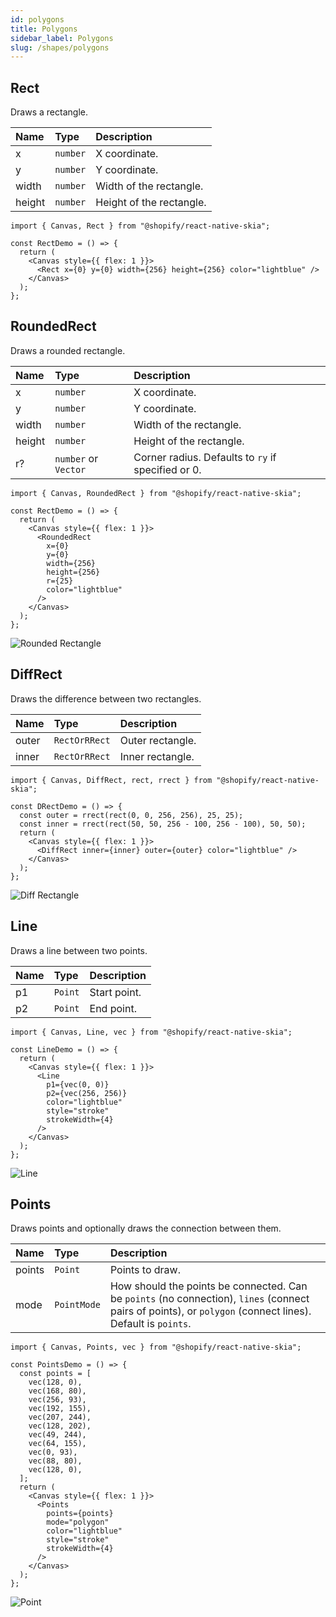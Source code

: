 ```yaml
---
id: polygons
title: Polygons
sidebar_label: Polygons
slug: /shapes/polygons
---
```


## Rect

Draws a rectangle.

| Name   | Type     | Description              |
| :----- | :------- | :----------------------- |
| x      | `number` | X coordinate.            |
| y      | `number` | Y coordinate.            |
| width  | `number` | Width of the rectangle.  |
| height | `number` | Height of the rectangle. |

```tsx twoslash
import { Canvas, Rect } from "@shopify/react-native-skia";

const RectDemo = () => {
  return (
    <Canvas style={{ flex: 1 }}>
      <Rect x={0} y={0} width={256} height={256} color="lightblue" />
    </Canvas>
  );
};
```

## RoundedRect

Draws a rounded rectangle.

| Name   | Type     | Description                                                   |
| :----- | :------- | :------------------------------------------------------------ |
| x      | `number` | X coordinate.                                                 |
| y      | `number` | Y coordinate.                                                 |
| width  | `number` | Width of the rectangle.                                       |
| height | `number` | Height of the rectangle.                                      |
| r?    | `number` or `Vector` | Corner radius. Defaults to `ry` if specified or 0. |

```tsx twoslash
import { Canvas, RoundedRect } from "@shopify/react-native-skia";

const RectDemo = () => {
  return (
    <Canvas style={{ flex: 1 }}>
      <RoundedRect
        x={0}
        y={0}
        width={256}
        height={256}
        r={25}
        color="lightblue"
      />
    </Canvas>
  );
};
```

![Rounded Rectangle](assets/polygons/rect.png)

## DiffRect

Draws the difference between two rectangles.

| Name  | Type          | Description      |
| :---- | :------------ | :--------------- |
| outer | `RectOrRRect` | Outer rectangle. |
| inner | `RectOrRRect` | Inner rectangle. |

```tsx twoslash
import { Canvas, DiffRect, rect, rrect } from "@shopify/react-native-skia";

const DRectDemo = () => {
  const outer = rrect(rect(0, 0, 256, 256), 25, 25);
  const inner = rrect(rect(50, 50, 256 - 100, 256 - 100), 50, 50);
  return (
    <Canvas style={{ flex: 1 }}>
      <DiffRect inner={inner} outer={outer} color="lightblue" />
    </Canvas>
  );
};
```

![Diff Rectangle](assets/polygons/drect.png)

## Line

Draws a line between two points.

| Name | Type    | Description  |
| :--- | :------ | :----------- |
| p1   | `Point` | Start point. |
| p2   | `Point` | End point.   |

```tsx twoslash
import { Canvas, Line, vec } from "@shopify/react-native-skia";

const LineDemo = () => {
  return (
    <Canvas style={{ flex: 1 }}>
      <Line
        p1={vec(0, 0)}
        p2={vec(256, 256)}
        color="lightblue"
        style="stroke"
        strokeWidth={4}
      />
    </Canvas>
  );
};
```

![Line](assets/polygons/line.png)

## Points

Draws points and optionally draws the connection between them.

| Name   | Type        | Description                                                                                                                                                |
| :----- | :---------- | :--------------------------------------------------------------------------------------------------------------------------------------------------------- |
| points | `Point`     | Points to draw.                                                                                                                                            |
| mode   | `PointMode` | How should the points be connected. Can be `points` (no connection), `lines` (connect pairs of points), or `polygon` (connect lines). Default is `points`. |

```tsx twoslash
import { Canvas, Points, vec } from "@shopify/react-native-skia";

const PointsDemo = () => {
  const points = [
    vec(128, 0),
    vec(168, 80),
    vec(256, 93),
    vec(192, 155),
    vec(207, 244),
    vec(128, 202),
    vec(49, 244),
    vec(64, 155),
    vec(0, 93),
    vec(88, 80),
    vec(128, 0),
  ];
  return (
    <Canvas style={{ flex: 1 }}>
      <Points
        points={points}
        mode="polygon"
        color="lightblue"
        style="stroke"
        strokeWidth={4}
      />
    </Canvas>
  );
};
```

![Point](assets/polygons/points.png)

